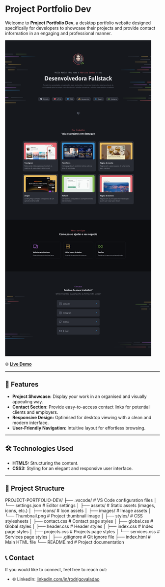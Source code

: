 # Project Portfolio Dev

Welcome to **Project Portfolio Dev**, a desktop portfolio website designed specifically for developers to showcase their projects and provide contact information in an engaging and professional manner.

![Project Thumbnail](assets/thumbnail.png)

🌐 **[Live Demo](https://rodrigovaladao.github.io/project-portfolio-dev/)**

---

## 🚀 Features

- **Project Showcase:** Display your work in an organised and visually appealing way.
- **Contact Section:** Provide easy-to-access contact links for potential clients and employers.
- **Responsive Design:** Optimised for desktop viewing with a clean and modern interface.
- **User-Friendly Navigation:** Intuitive layout for effortless browsing.

---

## 🛠 Technologies Used

- **HTML5:** Structuring the content.
- **CSS3:** Styling for an elegant and responsive user interface.

---

## 📂 Project Structure

PROJECT-PORTFOLIO-DEV/
├── .vscode/ # VS Code configuration files
│ └── settings.json # Editor settings
│
├── assets/ # Static assets (images, icons, etc.)
│ ├── icons/ # Icon assets
│ ├── images/ # Image assets
│ └── Thumbnail.png # Project thumbnail image
│
├── styles/ # CSS stylesheets
│ ├── contact.css # Contact page styles
│ ├── global.css # Global styles
│ ├── header.css # Header styles
│ ├── index.css # Index page styles
│ ├── projects.css # Projects page styles
│ └── services.css # Services page styles
│
├── .gitignore # Git ignore file
├── index.html # Main HTML file
└── README.md # Project documentation

## 📞 Contact

If you would like to connect, feel free to reach out:

- 🌐 LinkedIn: [linkedin.com/in/rodrigovaladao](https://linkedin.com/in/rodrigovaladao)

